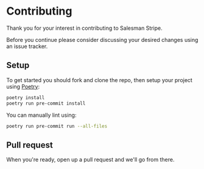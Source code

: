 # Contributing

Thank you for your interest in contributing to Salesman Stripe.

Before you continue please consider discussing your desired changes using an issue tracker.

## Setup

To get started you should fork and clone the repo, then setup your project using [Poetry](https://python-poetry.org/):

```bash
poetry install
poetry run pre-commit install
```

You can manually lint using:
```bash
poetry run pre-commit run --all-files
```

## Pull request

When you're ready, open up a pull request and we'll go from there.
